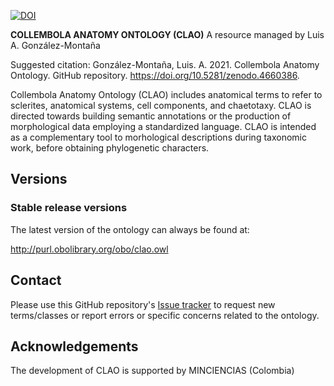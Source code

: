 
[![DOI](https://zenodo.org/badge/DOI/10.5281/zenodo.4660387.svg)](https://doi.org/10.5281/zenodo.4660387)

**COLLEMBOLA ANATOMY ONTOLOGY (CLAO)**
A resource managed by Luis A. González-Montaña

Suggested citation: González-Montaña, Luis. A. 2021. Collembola Anatomy Ontology. GitHub repository. https://doi.org/10.5281/zenodo.4660386.

Collembola Anatomy Ontology (CLAO) includes anatomical terms to refer to sclerites, anatomical systems, cell components, and chaetotaxy. CLAO is directed towards building semantic annotations or the production of morphological data employing a standardized language. CLAO is intended as a complementary tool to morhological descriptions during taxonomic work, before obtaining phylogenetic characters.
## Versions

### Stable release versions

The latest version of the ontology can always be found at:

http://purl.obolibrary.org/obo/clao.owl
## Contact
Please use this GitHub repository's [Issue tracker](https://github.com/luis-gonzalez-m/Collembola/issues) to request new terms/classes or report errors or specific concerns related to the ontology.
## Acknowledgements
The development of CLAO is supported by MINCIENCIAS (Colombia)
